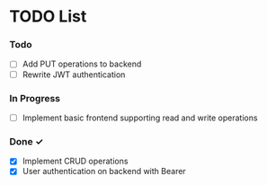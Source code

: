 # TODO List

### Todo

- [ ] Add PUT operations to backend
- [ ] Rewrite JWT authentication

### In Progress

- [ ] Implement basic frontend supporting read and write operations

### Done ✓

- [x] Implement CRUD operations
- [x] User authentication on backend with Bearer
